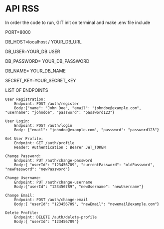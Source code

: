 # API RSS

<p> In order the code to run, 
  GIT init on terminal and make .env file include</p>
  
<p>PORT=8000</p>
<p>DB_HOST=localhost / YOUR_DB_URL</p>
<p>DB_USER=YOUR_DB USER</p>
<p>DB_PASSWORD= YOUR_DB_PASSWORD</p>
<p>DB_NAME= YOUR_DB_NAME</p>
<p>SECRET_KEY=YOUR_SECRET_KEY</p>

<p>LIST OF ENDPOINTS <br>
  
    User Registration:
        Endpoint: POST /auth/register
        Body:{"name": "John Doe", "email": "johndoe@example.com", "username": "johndoe", "password": "password123"}

    User Login:
        Endpoint: POST /auth/login
        Body: {"email": "johndoe@example.com", "password": "password123"}

    Get User Profile:
        Endpoint: GET /auth/profile
        Header: Authentication : Bearer JWT_TOKEN
        
    Change Password:
        Endpoint: PUT /auth/change-password
        Body:{ "userId": "123456789", "currentPassword": "oldPassword", "newPassword": "newPassword"}

    Change Username:
        Endpoint: PUT /auth/change-username
        Body:{"userId": "123456789", "newUsername": "newUsername"}

    Change Email:
        Endpoint: POST /auth/change-email
        Body:{ "userId": "123456789", "newEmail": "newemail@example.com"}

    Delete Profile:
        Endpoint: DELETE /auth/delete-profile
        Body:{ "userId": "123456789"}
  
  </p>
